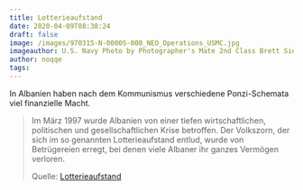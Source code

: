 ```yaml
---
title: Lotterieaufstand
date: 2020-04-09T08:38:24
draft: false
image: /images/970315-N-0000S-008_NEO_Operations_USMC.jpg
imageauthor: U.S. Navy Photo by Photographer's Mate 2nd Class Brett Siegel
author: noqqe
tags:
---
```


In Albanien haben nach dem Kommunismus verschiedene Ponzi-Schemata viel
finanzielle Macht.

> Im März 1997 wurde Albanien von einer tiefen wirtschaftlichen, politischen und
> gesellschaftlichen Krise betroffen. Der Volkszorn, der sich im so genannten
> Lotterieaufstand entlud, wurde von Betrügereien erregt, bei denen viele
> Albaner ihr ganzes Vermögen verloren.
>
> Quelle: [Lotterieaufstand](https://de.wikipedia.org/wiki/Lotterieaufstand)
